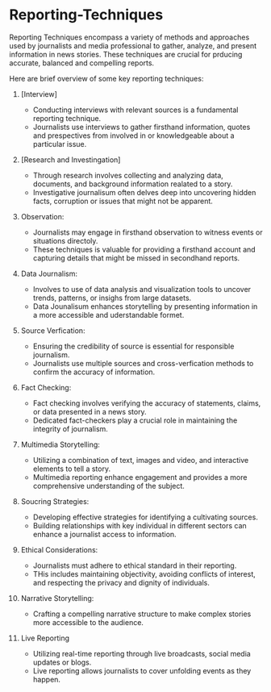 # Reporting-Techniques
Reporting Techniques encompass a variety of methods and approaches used by journalists and media professional to gather, analyze, and present information in news stories.
These techniques are crucial for prducing accurate, balanced and compelling reports.

Here are brief overview of some key reporting techniques:
1. [Interview]
   - Conducting interviews with relevant sources is a fundamental reporting technique.
   - Journalists use interviews to gather firsthand information, quotes and prespectives from involved in or knowledgeable about a particular issue.

2. [Research and Investingation]
   - Through research involves collecting and analyzing data, documents, and background information realated to a story.
   - Investigative journalisum often delves deep into uncovering hidden facts, corruption or issues that might not be apparent.

3. Observation:
   - Journalists may engage in firsthand observation to witness events or situations directoly.
   - These techniques is valuable for providing a firsthand account and capturing details that might be missed in secondhand reports.
  
4. Data Journalism:
   - Involves to use of data analysis and visualization tools to uncover trends, patterns, or insighs from large datasets.
   - Data Jounalisum enhances storytelling by presenting information in a more accessible and uderstandable formet.

5. Source Verfication:
   - Ensuring the credibility of source is essential for responsible journalism.
   - Journalists use multiple sources and cross-verfication methods to confirm the accuracy of information.

7. Fact Checking:
    - Fact checking involves verifying the accuracy of statements, claims, or data presented in a news story.
    - Dedicated fact-checkers play a crucial role in maintaining the integrity of journalism.

8. Multimedia Storytelling:
   - Utilizing a combination of text, images and video, and interactive elements to tell a story.
   - Multimedia reporting enhance engagement and provides a more comprehensive understanding of the subject.

9. Soucring Strategies:
   - Developing  effective strategies for identifying a cultivating sources.
   - Building relationships with key individual in different sectors can enhance a journalist access to information.

9. Ethical Considerations:
    - Journalists must adhere to ethical standard in their reporting.
    - THis includes maintaining objectivity, avoiding conflicts of interest, and respecting the privacy and dignity of individuals.

10. Narrative Storytelling:
    - Crafting a compelling narrative structure to make complex stories more accessible to the audience.

11. Live Reporting
    - Utilizing real-time reporting through live broadcasts, social media updates or blogs.
    - Live reporting allows journalists to cover unfolding events as they happen.
